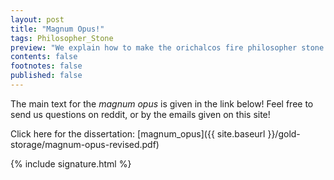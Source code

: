 ```yaml
---
layout: post
title: "Magnum Opus!"
tags: Philosopher_Stone
preview: "We explain how to make the orichalcos fire philosopher stone after many centuries of thought. It is finally here! All public and available for download. Enjoy!"
contents: false
footnotes: false
published: false
---
```


The main text for the *magnum opus* is given in the link below! Feel free to send us questions on reddit, or by the emails given on this site!

Click here for the dissertation: [magnum_opus]({{ site.baseurl }}/gold-storage/magnum-opus-revised.pdf)










{% include signature.html %}
